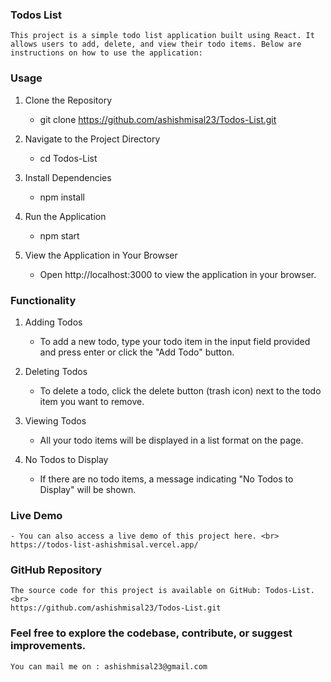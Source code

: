 ### Todos List
    This project is a simple todo list application built using React. It allows users to add, delete, and view their todo items. Below are instructions on how to use the application: 

### Usage
1.  Clone the Repository <br>
    - git clone https://github.com/ashishmisal23/Todos-List.git
    
2.  Navigate to the Project Directory <br>
    - cd Todos-List

3.  Install Dependencies <br>
    - npm install

4.  Run the Application <br>
    - npm start

5.  View the Application in Your Browser <br>
    - Open http://localhost:3000 to view the application in your browser.

### Functionality
1.  Adding Todos <br>
    - To add a new todo, type your todo item in the input field provided and press enter or click the "Add Todo" button.

2.  Deleting Todos <br>
    - To delete a todo, click the delete button (trash icon) next to the todo item you want to remove.

3.  Viewing Todos <br>
    - All your todo items will be displayed in a list format on the page.

4.  No Todos to Display <br>
    - If there are no todo items, a message indicating "No Todos to Display" will be shown.

### Live Demo
    - You can also access a live demo of this project here. <br>
    https://todos-list-ashishmisal.vercel.app/

### GitHub Repository
    The source code for this project is available on GitHub: Todos-List. <br>
    https://github.com/ashishmisal23/Todos-List.git

### Feel free to explore the codebase, contribute, or suggest improvements.
    You can mail me on : ashishmisal23@gmail.com
